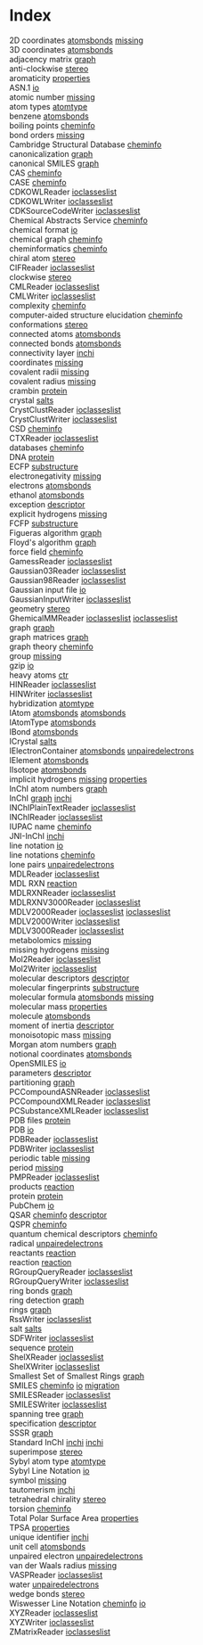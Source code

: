 # Index


2D coordinates [atomsbonds](atomsbonds.md#tp6) [missing](missing.md#tp15)<br />
3D coordinates [atomsbonds](atomsbonds.md#tp7)<br />
adjacency matrix [graph](graph.md#tp11)<br />
anti-clockwise [stereo](stereo.md#tp8)<br />
aromaticity [properties](properties.md#tp5)<br />
ASN.1 [io](io.md#tp3)<br />
atomic number [missing](missing.md#tp1)<br />
atom types [atomtype](atomtype.md#tp1)<br />
benzene [atomsbonds](atomsbonds.md#tp13)<br />
boiling points [cheminfo](cheminfo.md#tp2)<br />
bond orders [missing](missing.md#tp11)<br />
Cambridge Structural Database [cheminfo](cheminfo.md#tp18)<br />
canonicalization [graph](graph.md#tp13)<br />
canonical SMILES [graph](graph.md#tp14)<br />
CAS [cheminfo](cheminfo.md#tp17)<br />
CASE [cheminfo](cheminfo.md#tp21)<br />
CDKOWLReader [ioclasseslist](ioclasseslist.md#tp1)<br />
CDKOWLWriter [ioclasseslist](ioclasseslist.md#tp2)<br />
CDKSourceCodeWriter [ioclasseslist](ioclasseslist.md#tp3)<br />
Chemical Abstracts Service [cheminfo](cheminfo.md#tp16)<br />
chemical format [io](io.md#tp1)<br />
chemical graph [cheminfo](cheminfo.md#tp14)<br />
cheminformatics [cheminfo](cheminfo.md#tp1)<br />
chiral atom [stereo](stereo.md#tp6)<br />
CIFReader [ioclasseslist](ioclasseslist.md#tp10)<br />
clockwise [stereo](stereo.md#tp7)<br />
CMLReader [ioclasseslist](ioclasseslist.md#tp6)<br />
CMLWriter [ioclasseslist](ioclasseslist.md#tp7)<br />
complexity [cheminfo](cheminfo.md#tp11)<br />
computer-aided structure elucidation [cheminfo](cheminfo.md#tp20)<br />
conformations [stereo](stereo.md#tp2)<br />
connected atoms [atomsbonds](atomsbonds.md#tp16)<br />
connected bonds [atomsbonds](atomsbonds.md#tp17)<br />
connectivity layer [inchi](inchi.md#tp5)<br />
coordinates [missing](missing.md#tp16)<br />
covalent radii [missing](missing.md#tp10)<br />
covalent radius [missing](missing.md#tp6)<br />
crambin [protein](protein.md#tp4)<br />
crystal [salts](salts.md#tp2)<br />
CrystClustReader [ioclasseslist](ioclasseslist.md#tp8)<br />
CrystClustWriter [ioclasseslist](ioclasseslist.md#tp9)<br />
CSD [cheminfo](cheminfo.md#tp19)<br />
CTXReader [ioclasseslist](ioclasseslist.md#tp5)<br />
databases [cheminfo](cheminfo.md#tp15)<br />
DNA [protein](protein.md#tp2)<br />
ECFP [substructure](substructure.md#tp2)<br />
electronegativity [missing](missing.md#tp8)<br />
electrons [atomsbonds](atomsbonds.md#tp14)<br />
ethanol [atomsbonds](atomsbonds.md#tp12)<br />
exception [descriptor](descriptor.md#tp5)<br />
explicit hydrogens [missing](missing.md#tp14)<br />
FCFP [substructure](substructure.md#tp3)<br />
Figueras algorithm [graph](graph.md#tp8)<br />
Floyd's algorithm [graph](graph.md#tp12)<br />
force field [cheminfo](cheminfo.md#tp12)<br />
GamessReader [ioclasseslist](ioclasseslist.md#tp11)<br />
Gaussian03Reader [ioclasseslist](ioclasseslist.md#tp12)<br />
Gaussian98Reader [ioclasseslist](ioclasseslist.md#tp14)<br />
Gaussian input file [io](io.md#tp6)<br />
GaussianInputWriter [ioclasseslist](ioclasseslist.md#tp13)<br />
geometry [stereo](stereo.md#tp1)<br />
GhemicalMMReader [ioclasseslist](ioclasseslist.md#tp15) [ioclasseslist](ioclasseslist.md#tp16)<br />
graph [graph](graph.md#tp1)<br />
graph matrices [graph](graph.md#tp10)<br />
graph theory [cheminfo](cheminfo.md#tp9)<br />
group [missing](missing.md#tp4)<br />
gzip [io](io.md#tp4)<br />
heavy atoms [ctr](ctr.md#tp1)<br />
HINReader [ioclasseslist](ioclasseslist.md#tp17)<br />
HINWriter [ioclasseslist](ioclasseslist.md#tp18)<br />
hybridization [atomtype](atomtype.md#tp2)<br />
IAtom [atomsbonds](atomsbonds.md#tp1) [atomsbonds](atomsbonds.md#tp2)<br />
IAtomType [atomsbonds](atomsbonds.md#tp5)<br />
IBond [atomsbonds](atomsbonds.md#tp10)<br />
ICrystal [salts](salts.md#tp3)<br />
IElectronContainer [atomsbonds](atomsbonds.md#tp11) [unpairedelectrons](unpairedelectrons.md#tp1)<br />
IElement [atomsbonds](atomsbonds.md#tp3)<br />
IIsotope [atomsbonds](atomsbonds.md#tp4)<br />
implicit hydrogens [missing](missing.md#tp13) [properties](properties.md#tp2)<br />
InChI atom numbers [graph](graph.md#tp17)<br />
InChI [graph](graph.md#tp16) [inchi](inchi.md#tp1)<br />
INChIPlainTextReader [ioclasseslist](ioclasseslist.md#tp19)<br />
INChIReader [ioclasseslist](ioclasseslist.md#tp20)<br />
IUPAC name [cheminfo](cheminfo.md#tp5)<br />
JNI-InChI [inchi](inchi.md#tp2)<br />
line notation [io](io.md#tp7)<br />
line notations [cheminfo](cheminfo.md#tp6)<br />
lone pairs [unpairedelectrons](unpairedelectrons.md#tp2)<br />
MDLReader [ioclasseslist](ioclasseslist.md#tp22)<br />
MDL RXN [reaction](reaction.md#tp4)<br />
MDLRXNReader [ioclasseslist](ioclasseslist.md#tp26)<br />
MDLRXNV3000Reader [ioclasseslist](ioclasseslist.md#tp25)<br />
MDLV2000Reader [ioclasseslist](ioclasseslist.md#tp23) [ioclasseslist](ioclasseslist.md#tp27)<br />
MDLV2000Writer [ioclasseslist](ioclasseslist.md#tp24)<br />
MDLV3000Reader [ioclasseslist](ioclasseslist.md#tp21)<br />
metabolomics [missing](missing.md#tp18)<br />
missing hydrogens [missing](missing.md#tp12)<br />
Mol2Reader [ioclasseslist](ioclasseslist.md#tp29)<br />
Mol2Writer [ioclasseslist](ioclasseslist.md#tp30)<br />
molecular descriptors [descriptor](descriptor.md#tp2)<br />
molecular fingerprints [substructure](substructure.md#tp1)<br />
molecular formula [atomsbonds](atomsbonds.md#tp18) [missing](missing.md#tp17)<br />
molecular mass [properties](properties.md#tp1)<br />
molecule [atomsbonds](atomsbonds.md#tp15)<br />
moment of inertia [descriptor](descriptor.md#tp6)<br />
monoisotopic mass [missing](missing.md#tp9)<br />
Morgan atom numbers [graph](graph.md#tp15)<br />
notional coordinates [atomsbonds](atomsbonds.md#tp9)<br />
OpenSMILES [io](io.md#tp11)<br />
parameters [descriptor](descriptor.md#tp4)<br />
partitioning [graph](graph.md#tp2)<br />
PCCompoundASNReader [ioclasseslist](ioclasseslist.md#tp34)<br />
PCCompoundXMLReader [ioclasseslist](ioclasseslist.md#tp35)<br />
PCSubstanceXMLReader [ioclasseslist](ioclasseslist.md#tp36)<br />
PDB files [protein](protein.md#tp3)<br />
PDB [io](io.md#tp5)<br />
PDBReader [ioclasseslist](ioclasseslist.md#tp32)<br />
PDBWriter [ioclasseslist](ioclasseslist.md#tp33)<br />
periodic table [missing](missing.md#tp3)<br />
period [missing](missing.md#tp5)<br />
PMPReader [ioclasseslist](ioclasseslist.md#tp31)<br />
products [reaction](reaction.md#tp3)<br />
protein [protein](protein.md#tp1)<br />
PubChem [io](io.md#tp2)<br />
QSAR [cheminfo](cheminfo.md#tp3) [descriptor](descriptor.md#tp1)<br />
QSPR [cheminfo](cheminfo.md#tp4)<br />
quantum chemical descriptors [cheminfo](cheminfo.md#tp10)<br />
radical [unpairedelectrons](unpairedelectrons.md#tp5)<br />
reactants [reaction](reaction.md#tp2)<br />
reaction [reaction](reaction.md#tp1)<br />
RGroupQueryReader [ioclasseslist](ioclasseslist.md#tp41)<br />
RGroupQueryWriter [ioclasseslist](ioclasseslist.md#tp42)<br />
ring bonds [graph](graph.md#tp4)<br />
ring detection [graph](graph.md#tp5)<br />
rings [graph](graph.md#tp9)<br />
RssWriter [ioclasseslist](ioclasseslist.md#tp4)<br />
salt [salts](salts.md#tp1)<br />
SDFWriter [ioclasseslist](ioclasseslist.md#tp28)<br />
sequence [protein](protein.md#tp5)<br />
ShelXReader [ioclasseslist](ioclasseslist.md#tp39)<br />
ShelXWriter [ioclasseslist](ioclasseslist.md#tp40)<br />
Smallest Set of Smallest Rings [graph](graph.md#tp6)<br />
SMILES [cheminfo](cheminfo.md#tp8) [io](io.md#tp10) [migration](migration.md#tp1)<br />
SMILESReader [ioclasseslist](ioclasseslist.md#tp37)<br />
SMILESWriter [ioclasseslist](ioclasseslist.md#tp38)<br />
spanning tree [graph](graph.md#tp3)<br />
specification [descriptor](descriptor.md#tp3)<br />
SSSR [graph](graph.md#tp7)<br />
Standard InChI [inchi](inchi.md#tp4) [inchi](inchi.md#tp6)<br />
superimpose [stereo](stereo.md#tp3)<br />
Sybyl atom type [atomtype](atomtype.md#tp3)<br />
Sybyl Line Notation [io](io.md#tp9)<br />
symbol [missing](missing.md#tp2)<br />
tautomerism [inchi](inchi.md#tp3)<br />
tetrahedral chirality [stereo](stereo.md#tp5)<br />
torsion [cheminfo](cheminfo.md#tp13)<br />
Total Polar Surface Area [properties](properties.md#tp3)<br />
TPSA [properties](properties.md#tp4)<br />
unique identifier [inchi](inchi.md#tp7)<br />
unit cell [atomsbonds](atomsbonds.md#tp8)<br />
unpaired electron [unpairedelectrons](unpairedelectrons.md#tp4)<br />
van der Waals radius [missing](missing.md#tp7)<br />
VASPReader [ioclasseslist](ioclasseslist.md#tp43)<br />
water [unpairedelectrons](unpairedelectrons.md#tp3)<br />
wedge bonds [stereo](stereo.md#tp4)<br />
Wiswesser Line Notation [cheminfo](cheminfo.md#tp7) [io](io.md#tp8)<br />
XYZReader [ioclasseslist](ioclasseslist.md#tp44)<br />
XYZWriter [ioclasseslist](ioclasseslist.md#tp45)<br />
ZMatrixReader [ioclasseslist](ioclasseslist.md#tp46)
